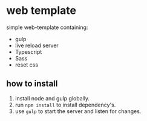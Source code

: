 # web template
simple web-template
containing:
* gulp
* live reload server
* Typescript
* Sass
* reset css

## how to install
1) install node and gulp globally.
2) run `npm install` to install dependency's.
3) use `gulp` to start the server and listen for changes.